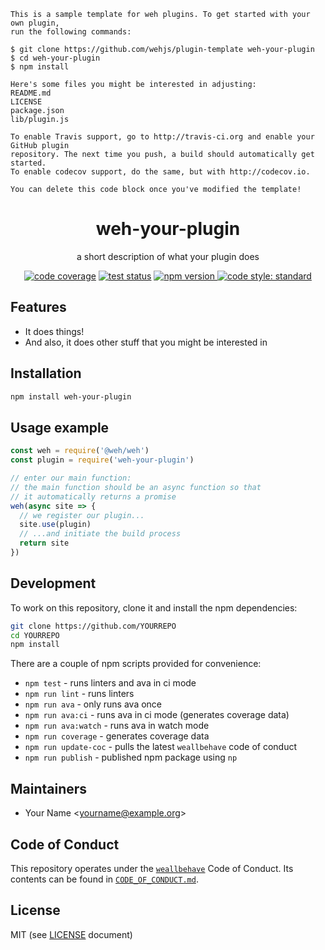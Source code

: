 ```
This is a sample template for weh plugins. To get started with your own plugin,
run the following commands:

$ git clone https://github.com/wehjs/plugin-template weh-your-plugin
$ cd weh-your-plugin
$ npm install

Here's some files you might be interested in adjusting:
README.md
LICENSE
package.json
lib/plugin.js

To enable Travis support, go to http://travis-ci.org and enable your GitHub plugin
repository. The next time you push, a build should automatically get started.
To enable codecov support, do the same, but with http://codecov.io.

You can delete this code block once you've modified the template!
```

<h1 align="center">
  weh-your-plugin
</h1>

<p align="center">
  a short description of what your plugin does
</p>

<p align="center">
  <!-- code coverage -->
  <a href="https://codecov.io/gh/YOURREPO"><img src="https://img.shields.io/codecov/c/github/YOURREPO.svg?style=flat-square"
  alt="code coverage"></a>
  <!-- travis ci -->
  <a href="https://travis-ci.org/wehjs/matter"><img src="https://img.shields.io/travis/YOURREPO.svg?style=flat-square"
  alt="test status"></a>
  <!-- npm version -->
  <a href="https://npmjs.org/package/YOURNPMNAME">
    <img src="https://img.shields.io/npm/v/YOURNPMNAME.svg?style=flat-square"
      alt="npm version" />
  </a>
  <!-- code style -->
  <a href="https://github.com/feross/standard"><img src="https://img.shields.io/badge/code%20style-standard-blue.svg?style=flat-square"
  alt="code style: standard"></a>
</p>

## Features

- It does things!
- And also, it does other stuff that you might be interested in

## Installation

```sh
npm install weh-your-plugin
```

## Usage example

```js
const weh = require('@weh/weh')
const plugin = require('weh-your-plugin')

// enter our main function:
// the main function should be an async function so that
// it automatically returns a promise
weh(async site => {
  // we register our plugin...
  site.use(plugin)
  // ...and initiate the build process
  return site
})
```

<!-- additional documentation about your plugin goes here -->

## Development

To work on this repository, clone it and install the npm dependencies:

```sh
git clone https://github.com/YOURREPO
cd YOURREPO
npm install
```

There are a couple of npm scripts provided for convenience:

- `npm test` - runs linters and ava in ci mode
- `npm run lint` - runs linters
- `npm run ava` - only runs ava once
- `npm run ava:ci` - runs ava in ci mode (generates coverage data)
- `npm run ava:watch` - runs ava in watch mode
- `npm run coverage` - generates coverage data
- `npm run update-coc` - pulls the latest `weallbehave` code of conduct
- `npm run publish` - published npm package using `np`

## Maintainers

- Your Name <[yourname@example.org](mailto:yourname@example.org)>

## Code of Conduct

This repository operates under the [`weallbehave`](https://github.com/wealljs/weallbehave) Code of Conduct. Its contents can be found in [`CODE_OF_CONDUCT.md`](CODE_OF_CONDUCT.md).

## License

MIT (see [LICENSE](LICENSE) document)
